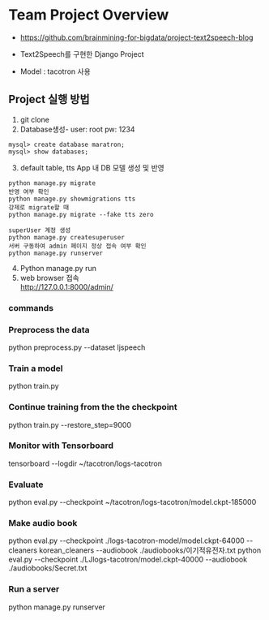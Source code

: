 
# Team Project Overview
* https://github.com/brainmining-for-bigdata/project-text2speech-blog

* Text2Speech를 구현한 Django Project
* Model : tacotron 사용

## Project 실행 방법
1. git clone  
2. Database생성-  user: root pw: 1234 
```
mysql> create database maratron;
mysql> show databases;
```
3. default table, tts App 내 DB 모델 생성 및 반영  
```
python manage.py migrate
반영 여부 확인
python manage.py showmigrations tts
강제로 migrate할 때 
python manage.py migrate --fake tts zero

superUser 계정 생성
python manage.py createsuperuser
서버 구동하여 admin 페이지 정상 접속 여부 확인
python manage.py runserver
```

4. Python manage.py run 
5. web browser 접속  
http://127.0.0.1:8000/admin/


### commands 

### Preprocess the data
python preprocess.py --dataset ljspeech

### Train a model
python train.py

### Continue training from the the checkpoint
python train.py --restore_step=9000

### Monitor with Tensorboard
tensorboard --logdir ~/tacotron/logs-tacotron

### Evaluate 
python eval.py --checkpoint ~/tacotron/logs-tacotron/model.ckpt-185000

### Make audio book
python eval.py   --checkpoint  ./logs-tacotron-model/model.ckpt-64000 --cleaners korean_cleaners --audiobook ./audiobooks/이기적유전자.txt
python eval.py   --checkpoint ./LJlogs-tacotron/model.ckpt-40000 --audiobook ./audiobooks/Secret.txt


### Run a server
python manage.py runserver
